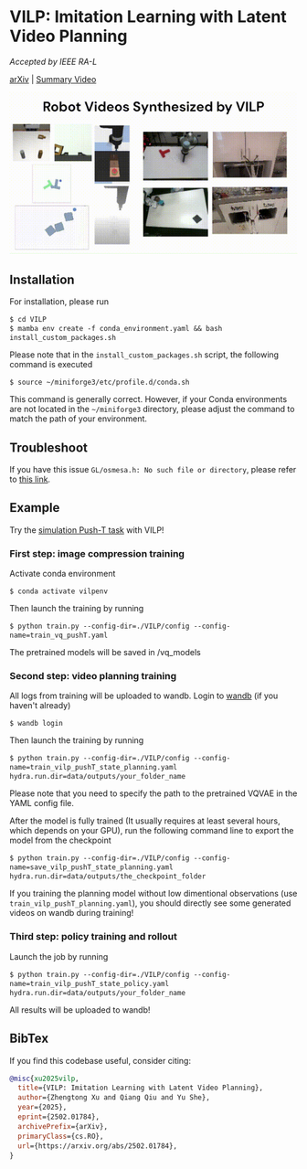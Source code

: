 # VILP: Imitation Learning with Latent Video Planning 

_Accepted by IEEE RA-L_

[arXiv](https://arxiv.org/abs/2502.01784) | [Summary Video](https://www.youtube.com/watch?v=sfa_AmI0NoI)

![teaser](teasers/teaser.gif)


## Installation

For installation, please run

```console
$ cd VILP
$ mamba env create -f conda_environment.yaml && bash install_custom_packages.sh
```

Please note that in the `install_custom_packages.sh` script, the following command is executed
```console
$ source ~/miniforge3/etc/profile.d/conda.sh
```

This command is generally correct. However, if your Conda environments are not located in the `~/miniforge3` directory, please adjust the command to match the path of your environment.


## Troubleshoot

If you have this issue `GL/osmesa.h: No such file or directory`, please refer to [this link](https://github.com/openai/mujoco-py/issues/627#issuecomment-1007658905).


## Example

Try the [simulation Push-T task](https://diffusion-policy.cs.columbia.edu/) with VILP!

### First step: image compression training

Activate conda environment
```console
$ conda activate vilpenv
```

Then launch the training by running
```console
$ python train.py --config-dir=./VILP/config --config-name=train_vq_pushT.yaml
```
The pretrained models will be saved in /vq_models

### Second step: video planning training

All logs from training will be uploaded to wandb. Login to [wandb](https://wandb.ai) (if you haven't already)
```console
$ wandb login
```
Then launch the training by running
```console
$ python train.py --config-dir=./VILP/config --config-name=train_vilp_pushT_state_planning.yaml hydra.run.dir=data/outputs/your_folder_name
```
Please note that you need to specify the path to the pretrained VQVAE in the YAML config file.

After the model is fully trained (It usually requires at least several hours, which depends on your GPU), run the following command line to export the model from the checkpoint

```console
$ python train.py --config-dir=./VILP/config --config-name=save_vilp_pushT_state_planning.yaml hydra.run.dir=data/outputs/the_checkpoint_folder
```

If you training the planning model without low dimentional observations (use `train_vilp_pushT_planning.yaml`), you should directly see some generated videos on wandb during training!


### Third step: policy training and rollout

Launch the job by running

```console
$ python train.py --config-dir=./VILP/config --config-name=train_vilp_pushT_state_policy.yaml hydra.run.dir=data/outputs/your_folder_name
```

All results will be uploaded to wandb!

## BibTex

If you find this codebase useful, consider citing:

```bibtex
@misc{xu2025vilp,
  title={VILP: Imitation Learning with Latent Video Planning},
  author={Zhengtong Xu and Qiang Qiu and Yu She},
  year={2025},
  eprint={2502.01784},
  archivePrefix={arXiv},
  primaryClass={cs.RO},
  url={https://arxiv.org/abs/2502.01784},
}
```
